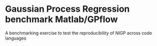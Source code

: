 # Gaussian Process Regression benchmark Matlab/GPflow
A benchmarking exercise to test the reproducibility of NIGP across code
languages


